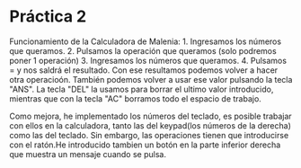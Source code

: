  # Práctica 2
Funcionamiento de la Calculadora de Malenia: 
    1. Ingresamos los números que queramos.
    2. Pulsamos la operación que queramos (solo podremos poner 1 operación)
    3. Ingresamos los números que queramos.
    4. Pulsamos = y nos saldrá el resultado.
Con ese resultamos podemos volver a hacer otra operacioón. También podemos volver a usar ese valor pulsando la tecla "ANS".
La tecla "DEL" la usamos para borrar el ultimo valor introducido, mientras que con la tecla "AC" borramos todo el espacio de trabajo.

Como mejora, he implementado los números del teclado, es posible trabajar con ellos en la calculadora, tanto las del keypad(los números de la derecha) como las del teclado. Sin embargo, las operaciones tienen que introducirse con el ratón.He introducido tambien un botón en la parte inferior derecha que muestra un mensaje cuando se pulsa.